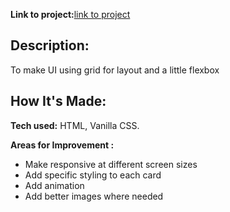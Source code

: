 **Link to project:**[link to project](https://admirable-faun-6d75ba.netlify.app/)

## Description:
To make UI using grid for layout and a little flexbox

## How It's Made:

**Tech used:** HTML, Vanilla CSS.

**Areas for Improvement :**
<ul>
  <li> Make responsive at different screen sizes</li>
  <li> Add specific styling to each card</li>
  <li> Add animation</li>
  <li> Add better images where needed</li>
</ul>
